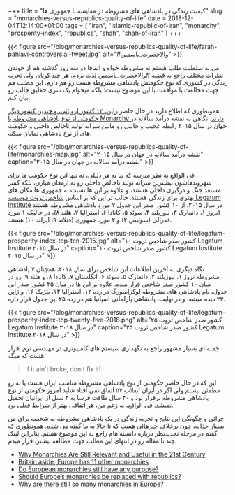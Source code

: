 +++
title = "کیفیت زندگی در پادشاهی های مشروطه در مقایسه با جمهوری ها"
slug = "monarchies-versus-republics-quality-of-life"
date = 2018-12-04T12:14:00+01:00
tags = [ "iran", "islamic-republic-of-iran", "monarchy", "prosperity-index", "republics", "shah", "shah-of-iran" ]
+++

{{< figure src="/blog/monarchies-versus-republics-quality-of-life/farah-pahlavi-controversial-tweet.jpg" alt="#والاحضرت_ياسمين" >}}

من نه سلطنت طلب هستم نه مشروطه خواه و اتفاقا دو سه روز گذشته هم از خوندن نظرات مختلف راجع به قضیه [#والاحضرت_ياسمين](https://twitter.com/hashtag/%D9%88%D8%A7%D9%84%D8%A7%D8%AD%D8%B6%D8%B1%D8%AA_%D9%8A%D8%A7%D8%B3%D9%85%D9%8A%D9%86?src=hash) لذت بردم. هر چند کوتاه، ولی تجربه زندگی در کشوری که نوع حکومتش پادشاهی مشروطه هست رو هم دارم. این مطلب هم جهت مخالفت یا موافقت با این موضوع نیست؛ بلکه میخوام یک سری حقایق جالب رو بیان کنم.

<!--more-->

همونطوری که اطلاع دارید در حال حاضر [ژاپن، ۱۲ کشور اروپائی، و چندین کشور دیگر حکومتی از نوع پادشاهی مشروطه یا Monarchy دارند](https://www.infoplease.com/world/political-statistics/kingdoms-and-monarchs-world). نگاهی به نقشه درآمد سالانه در جهان در سال ۲۰۱۵ رابطه عجیب و جالبی رو مابین سرانه تولید ناخالص داخلی و حکومت های از نوع پادشاهی نمایان میکنه.

{{< figure src="/blog/monarchies-versus-republics-quality-of-life/monarchies-map.jpg" alt="نقشه درآمد سالانه در جهان در سال ۲۰۱۵" caption="نقشه درآمد سالانه در جهان در سال ۲۰۱۵" >}}

فی الواقع به نظر میرسه که بنا به هر دلیلی، نه تنها این نوع حکومت ها برای شهروندهاشون بیشترین سرانه تولید ناخالص داخلی رو به ارمغان میارن، بلکه کمتر مستعد جنگ و درگیری داخلی هستند، و علاوه بر این ها نسبت به جمهوری ها مکان های بهتری برای زندگی هستند. جالب تر این که بر اساس [شاخص ثروت موسسه Legatum Institute](https://www.prosperity.com/rankings) در سال ۲۰۱۵، از ۱۰ کشور صدر این جدول ۷ مورد پادشاهی مشروطه هستند (نروژ ۱، دانمارک ۳، نیوزیلند ۴، سوئد ۵، کانادا ۶، استرالیا ۷، هلند ۸)، در حالیکه ۱ مورد فدرالی (سوئیس ۲) و ۲ مورد جمهوری (فنلاند ۹، ایرلند ۱۰) هستند.

{{< figure src="/blog/monarchies-versus-republics-quality-of-life/legatum-prosperity-index-top-ten-2015.jpg" alt="۱۰ کشور صدر شاخص ثروت Legatum Institute در سال ۲۰۱۵" caption="۱۰ کشور صدر شاخص ثروت Legatum Institute در سال ۲۰۱۵" >}}

نگاه دیگری به آخرین اطلاعات این شاخص برای سال ۲۰۱۸، همچنان ۷ پادشاهی مشروطه نروژ ۱، نیوزیلند ۲، دانمارک ۵، سوئد ۶، انگلستان ۷، کانادا ۸، و هلند ۹، رو در میان ۱۰ کشور صدر شاخص قرار میده. علاوه بر این ها در میان ۲۵ کشور صدر این جدول، نام پادشاهی های مشروطه لوکزامبورگ در رده ۱۲، استرالیا ۱۳، بلژیک ۱۶، و ژاپن ۲۳ دیده میشه. و در نهایت، پادشاهی پارلمانی اسپانیا هم در رده ۲۵ این جدول قرار داره.

{{< figure src="/blog/monarchies-versus-republics-quality-of-life/legatum-prosperity-index-top-twenty-five-2018.png" alt="۲۵ کشور صدر شاخص ثروت Legatum Institute در سال ۲۰۱۸" caption="۲۵ کشور صدر شاخص ثروت Legatum Institute در سال ۲۰۱۸" >}}

جمله ای بسیار مشهور راجع به نگهداری سیستم های کامپیوتری در مهندسی نرم افزار هست که میگه:

<div style="direction: ltr !important;">
<blockquote>
If it ain't broke, don't fix it!
</blockquote>
</div>

این که در حال حاضر حکومتی از نوع پادشاهی مشروطه مناسب ایران هست یا نه رو مطمئن نیستم ولی اگر در ایران انقلاب ۵۷ اتفاق نمی افتاد شاید امروز حکومتی از نوع پادشاهی مشروطه برقرار بود و ۴۰ سال طاقت فرسا به ۴ نسل از ایرانیان تحمیل نمیشد. فی الواقع، به زعم من، هر اتفاقی بهتر از شرایط فعلی بود.

چرائی و چگونگی این نتایج و تجربه زندگی در یک پادشاهی مشروطه به شخصه برای من بسیار جذابه، چون برخلاف چیزهائی هست که تا حالا به ما گفته می شده. همونطوری که گفتم در مرحله تجدیدنظر درباره دانسته هام راجع به این موضوع هستم. بنابراین لینک چند تا مقاله رو در انتهای این مطلب جهت مطالعه بیشتر، قرار میدم.

<div style="direction: ltr !important;">
    <ul>
        <li>
            <a href="https://thediplomat.com/2014/06/why-monarchies-are-still-relevant-and-useful-in-the-21st-century/">
                Why Monarchies Are Still Relevant and Useful in the 21st Century
            </a>
        </li>
        <li>
            <a href="https://www.rte.ie/news/newslens/2018/0519/964254-europes-other-monarchies/">
                Britain aside, Europe has 11 other monarchies
            </a>
        </li>
        <li>
            <a href="https://www.thenewfederalist.eu/do-european-monarchies-still-have-any-purpose">
                Do European monarchies still have any purpose?
            </a>
        </li>
        <li>
            <a href="https://www.debatingeurope.eu/2017/02/06/europes-monarchies-replaced-republics/">
                Should Europe’s monarchies be replaced with republics?
            </a>
        </li>
        <li>
            <a href="https://www.quora.com/Why-are-there-still-so-many-monarchies-in-Europe">
                Why are there still so many monarchies in Europe?
            </a>
        </li>
    </ul>
</div>
